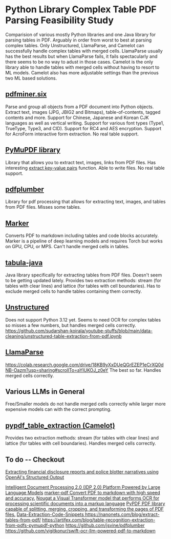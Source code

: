 # Python Library Complex Table PDF Parsing Feasibility Study

Comparision of various mostly Python libraries and one Java library for parsing tables in PDF. Arguably in order from worst to best at parsing complex tables. Only Unstructured, LlamaParse, and Camelot can successfully handle complex tables with merged cells. LlamaParse usually has the best results but when LlamaParse fails, it fails spectacularly and there seems to be no way to adust in those cases. Camelot is the only library able to handle tables with merged cells without having to resort to ML models. Camelot also has more adjustable settings than the previous two ML based solutions.

## [pdfminer.six](https://pdfminersix.readthedocs.io/en/latest/)
Parse and group all objects from a PDF document into Python objects. Extract text, images (JPG, JBIG2 and Bitmaps), table-of-contents, tagged contents and more. Support for Chinese, Japanese and Korean CJK languages as well as vertical writing. Support for various font types (Type1, TrueType, Type3, and CID). Support for RC4 and AES encryption. Support for AcroForm interactive form extraction. No real table support.

## [PyMuPDF library](https://github.com/pymupdf/PyMuPDF)
Library that allows you to extract text, images, links from PDF files. Has interesting [extract key-value pairs](https://pymupdf.readthedocs.io/en/latest/recipes-text.html#how-to-extract-key-value-pairs-from-a-page) function. Able to write files. No real table support. 

## [pdfplumber](https://github.com/jsvine/pdfplumber)
Library for pdf processing that allows for extracting text, images, and tables from PDF files. Misses some tables.

## [Marker](https://github.com/VikParuchuri/marker)
Converts PDF to markdown including tables and code blocks accurately. Marker is a pipeline of deep learning models and requires Torch but works on GPU, CPU, or MPS. Can't handle merged cells in tables.

## [tabula-java](https://github.com/tabulapdf/tabula-java)
Java library specifically for extracting tables from PDF files. Doesn't seem to be getting updated lately. Provides two extraction methods: stream (for tables with clear lines) and lattice (for tables with cell boundaries).  Has to exclude merged cells to handle tables containing them correctly.

## [Unstructured](https://docs.unstructured.io/welcome)
Does not support Python 3.12 yet. Seems to need OCR for complex tables so misses a few numbers, but handles merged cells correctly.
https://github.com/sudarshan-koirala/youtube-stuffs/blob/main/data-cleaning/unstructured-table-extraction-from-pdf.ipynb

## [LlamaParse](https://www.llamaindex.ai/)
https://colab.research.google.com/drive/18KB9yXxDUeQGrEZEP1eCrXQ0dNB-Oazm?usp=sharing#scrollTo=aYIUKOJ_z0eY
The best so far. Handles merged cells correctly.

## Various LLMs in General
Free/Smaller models do not handle merged cells correctly while larger more expensive models can with the correct prompting.

## [pypdf_table_extraction (Camelot)](https://github.com/py-pdf/pypdf_table_extraction)
Provides two extraction methods: stream (for tables with clear lines) and lattice (for tables with cell boundaries). Handles merged cells correctly.


## To do -- Checkout 
[Extracting financial disclosure reports and police blotter narratives using OpenAI's Structured Output](https://gist.github.com/dannguyen/faaa56cebf30ad51108a9fe4f8db36d8)





[Intelligent Document Processing 2.0 (IDP 2.0) Platform Powered by Large Language Models](https://github.com/Zipstack/unstract)
[marker-pdf Convert PDF to markdown with high speed and accuracy.](https://www.piwheels.org/project/marker-pdf/)
[Nougat a Visual Transformer model that performs OCR for processing scientific documents into a markup language](https://huggingface.co/docs/transformers/en/model_doc/nougat)
[PyPDF PDF library capable of splitting, merging, cropping, and transforming the pages of PDF files.](https://github.com/py-pdf/pypdf)
[ Data-Extraction-Code-Snippets ](https://github.com/NanoNets/Data-Extraction-Code-Snippets/blob/main/using_python_libraries_to_automate_data_entry.py)
https://nanonets.com/blog/extract-tables-from-pdf/
https://artifex.com/blog/table-recognition-extraction-from-pdfs-pymupdf-python
https://github.com/jsvine/pdfplumber
https://github.com/yigitkonur/swift-ocr-llm-powered-pdf-to-markdown